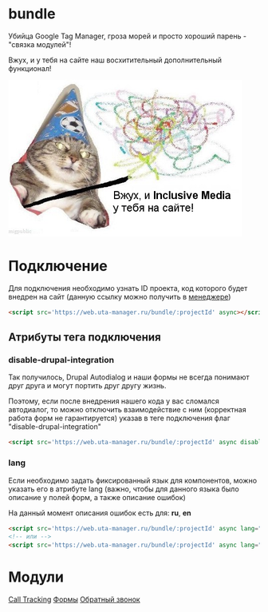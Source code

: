 # bundle
Убийца Google Tag Manager, гроза морей и просто хороший парень - "связка модулей"!

Вжух, и у тебя на сайте наш восхитительный дополнительный функционал!

![вжух](images/vjuh.png)

# Подключение
Для подключения необходимо узнать ID проекта, код которого будет внедрен на сайт (данную ссылку можно получить в [менеджере](https://uta-manager.ru))
```html
<script src='https://web.uta-manager.ru/bundle/:projectId' async></script>
```

## Атрибуты тега подключения
### disable-drupal-integration
Так получилось, Drupal Autodialog и наши формы не всегда понимают друг друга и могут портить друг другу жизнь.

Поэтому, если после внедрения нашего кода у вас сломался автодиалог, то можно отключить взаимодействие с ним (корректная работа форм не гарантируется)
указав в теге подключения флаг "disable-drupal-integration"
```html
<script src='https://web.uta-manager.ru/bundle/:projectId' async disable-drupal-integration></script>
```

### lang
Если необходимо задать фиксированный язык для компонентов, можно указать его в атрибуте lang (важно, чтобы для данного языка было описание у полей форм, а также описание ошибок)

На данный момент описания ошибок есть для: **ru**, **en**
```html
<script src='https://web.uta-manager.ru/bundle/:projectId' async lang="en"></script>
<!-- или -->
<script src='https://web.uta-manager.ru/bundle/:projectId' async lang="ru"></script>
```

# Модули
[Call Tracking](call-tracking.md)
[Формы](forms.md)
[Обратный звонок](callback.md)
